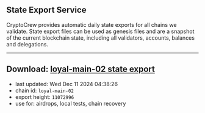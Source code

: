 ## State Export Service
CryptoCrew provides automatic daily state exports for all chains we validate. State export files can be used as genesis files and are a snapshot of the current blockchain state, including all validators, accounts, balances and delegations.

---
**Download: [loyal-main-02 state export](https://dl-eu2.ccvalidators.com/SERVICE/loyal/loyal-main-02_export_11072996.json)**
---

- last updated: Wed Dec 11 2024 04:38:26
- chain id: `loyal-main-02`
- export height: `11072996`
- use for: airdrops, local tests, chain recovery
